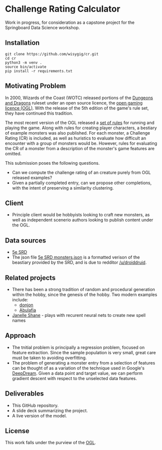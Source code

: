 # Challenge Rating Calculator

Work in progress, for consideration as a capstone project for the Springboard Data Science workshop.

## Installation

    git clone https://github.com/wisygig/cr.git
    cd cr
    python3 -m venv .
    source bin/activate
    pip install -r requirements.txt

## Motivating Problem

In 2000, Wizards of the Coast (WOTC) released portions of the [Dungeons and Dragons](http://dnd.wizards.com/) ruleset under an open source licence, the [open gaming licence (OGL)](https://en.wikipedia.org/wiki/Open_Game_License).
With the release of the 5th edition of the game's rule set, they have continued this tradition.

The most recent version of the OGL released a [set of rules](http://dnd.wizards.com/articles/features/systems-reference-document-srd) for running and playing the game.
Along with rules for creating player characters, a bestiary of example monsters was also published.
For each monster, a Challenge Rating (CR) is included, as well as huristics to evaluate how difficult an encounter with a group of monsters would be.
However, rules for evaluating the CR of a monster from a description of the monster's game features are omitted.

This submission poses the following questions.
* Can we compute the challenge rating of an creature purely from OGL released examples?
* Given a partially completed entry, can we propose other completions, with the intent of preserving a similarity clustering.

## Client
* Principle client would be hobbyists looking to craft new monsters, as well as independent scenerio authors looking to publish content under the OGL.

## Data sources
* [5e SRD](http://dnd.wizards.com/articles/features/systems-reference-document-srd)
* The json file [5e SRD monsters.json](https://dl.dropboxusercontent.com/s/iwz112i0bxp2n4a/5e-SRD-Monsters.json) is a formatted verison of the beastiary provided by the SRD, and is due to redditor [/u/droiddruid](https://www.reddit.com/user/droiddruid).


## Related projects

* There has been a strong tradition of random and procedural generation within the hobby, since the genesis of the hobby. Two modern examples include:
  * [donjon](https://donjon.bin.sh/)
  * [Abulafia](http://www.random-generator.com/)
* [Janelle Shane](http://lewisandquark.tumblr.com/post/159363915392/new-dd-magic-spells-designed-by-neural-network) - plays with recurent neural nets to create new spell names

## Approach

* The tnitial problem is principally a regression problem, focused on feature extraction.
Since the sample population is very small, great care must be taken to avoiding overfitting.
* The problem of generating a monster entry from a selection of features can be thought of as a variation of the technique used in Google's [DeepDream](https://github.com/google/deepdream).
Given a data point and target value, we can perform gradient descent with respect to the unselected data features.

## Deliverables

* This GitHub repository.
* A slide deck summarizing the project.
* A live version of the model.

## License
This work falls under the purview of the [OGL](http://media.wizards.com/2016/downloads/DND/SRD-OGL_V5.1.pdf).

